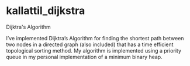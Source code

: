 # kallattil_dijkstra
Dijktra's Algorithm

I’ve implemented Dijktra’s Algorithm for finding the shortest path between two nodes in a directed graph (also included) that
has a time efficient topological sorting method. 
My algorithm is implemented using a priority queue in my personal implementation of a minimum binary heap. 
